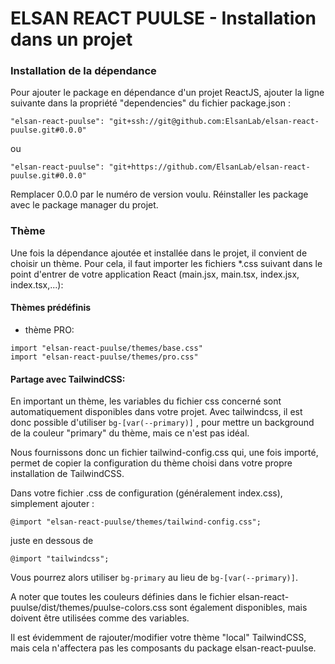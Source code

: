 # ELSAN REACT PUULSE - Installation dans un projet

### Installation de la dépendance
Pour ajouter le package en dépendance d'un projet ReactJS, ajouter la ligne suivante dans la propriété "dependencies" du fichier package.json :

```"elsan-react-puulse": "git+ssh://git@github.com:ElsanLab/elsan-react-puulse.git#0.0.0"```

ou 

```"elsan-react-puulse": "git+https://github.com/ElsanLab/elsan-react-puulse.git#0.0.0"```

Remplacer 0.0.0 par le numéro de version voulu.
Réinstaller les package avec le package manager du projet.

### Thème
Une fois la dépendance ajoutée et installée dans le projet, il convient de choisir un thème.
Pour cela, il faut importer les fichiers *.css suivant dans le point d'entrer de votre application React (main.jsx, main.tsx, index.jsx, index.tsx,...):

#### Thèmes prédéfinis
- thème PRO:
````
import "elsan-react-puulse/themes/base.css"
import "elsan-react-puulse/themes/pro.css"
````

#### Partage avec TailwindCSS:
En important un thème, les variables du fichier css concerné sont automatiquement disponibles dans votre projet.
Avec tailwindcss, il est donc possible d'utiliser ```bg-[var(--primary)]``` , pour mettre un background de la couleur "primary" du thème, mais ce n'est pas idéal.

Nous fournissons donc un fichier tailwind-config.css qui, une fois importé, permet de copier la configuration du thème choisi dans votre propre installation de TailwindCSS.

Dans votre fichier .css de configuration (généralement index.css), simplement ajouter :

```@import "elsan-react-puulse/themes/tailwind-config.css";```

juste en dessous de 

```@import "tailwindcss";```

Vous pourrez alors utiliser ```bg-primary``` au lieu de ```bg-[var(--primary)]```.

A noter que toutes les couleurs définies dans le fichier elsan-react-puulse/dist/themes/puulse-colors.css sont également disponibles, mais doivent être utilisées comme des variables.

Il est évidemment de rajouter/modifier votre thème "local" TailwindCSS, mais cela n'affectera pas les composants du package elsan-react-puulse.